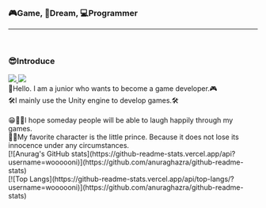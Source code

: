 ### 🎮Game, 🎈Dream, 💻Programmer
<hr/>
<br/>
<div>
  <h3>😎Introduce</h3>
  
  <span>
    <a href="https://tinyprince-tinywon.tistory.com/" target="_blank">
      <img src="https://img.shields.io/badge/log-3DDC84?style=flat-square&logo=Bloglovin&logoColor=white"/>
    </a>
    <img src="https://img.shields.io/badge/rlaxodnjs6574@gmail.com-EA4335?style=flat-square&logo=Gmail&logoColor=white"/>
  </span>
  <div>
     👋Hello. I am a junior who wants to become a game developer.🎮
    <br/>
     🛠I mainly use the Unity engine to develop games.🛠
    <br/>
    <br/>
     😁🎈🎪I hope someday people will be able to laugh happily through my games.
    <br/>
     🌈💕My favorite character is the little prince. Because it does not lose its innocence under any circumstances.
    <br/>
    [![Anurag's GitHub stats](https://github-readme-stats.vercel.app/api?username=woooooni)](https://github.com/anuraghazra/github-readme-stats)
    <br/>
    [![Top Langs](https://github-readme-stats.vercel.app/api/top-langs/?username=woooooni)](https://github.com/anuraghazra/github-readme-stats)
  </div>
</div>

